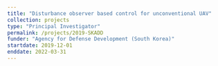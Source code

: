 ```yaml
---
title: "Disturbance observer based control for unconventional UAV"
collection: projects
type: "Principal Investigator"
permalink: /projects/2019-SKADD
funder: "Agency for Defense Development (South Korea)"
startdate: 2019-12-01
enddate: 2022-03-31
---
```

